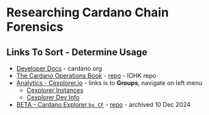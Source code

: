 # Researching Cardano Chain Forensics

## Links To Sort - Determine Usage
- [Developer Docs](https://developers.cardano.org/) - cardano.org
- [The Cardano Operations Book](https://book.play.dev.cardano.org) - [repo](https://github.com/input-output-hk/cardano-playground) - IOHK repo
- [Analytics - Cexplorer.io](https://cexplorer.io/groups) - links is to **Groups**, navigate on left menu
  - [Cexplorer Instances](https://github.com/cardanians/cexplorer.io/blob/main/doc/instances.md)
  - [Cexplorer Dev Info](https://github.com/cexplorer/cexplorer.io/blob/main/doc/welcome_devs.md)
- [BETA - Cardano Explorer `by CF`](https://beta.explorer.cardano.org/en/micar) - [repo](https://github.com/cardano-foundation/cf-explorer) - archived 10 Dec 2024



